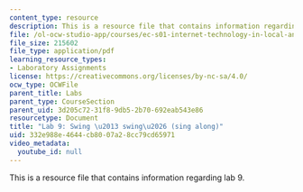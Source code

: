 ```yaml
---
content_type: resource
description: This is a resource file that contains information regarding lab 9.
file: /ol-ocw-studio-app/courses/ec-s01-internet-technology-in-local-and-global-communities-spring-2005-summer-2005/332e988e4644cb8007a28cc79cd65971_MITEC_S01S05_swing_swin.pdf
file_size: 215602
file_type: application/pdf
learning_resource_types:
- Laboratory Assignments
license: https://creativecommons.org/licenses/by-nc-sa/4.0/
ocw_type: OCWFile
parent_title: Labs
parent_type: CourseSection
parent_uid: 3d205c72-31f8-9db5-2b70-692eab543e86
resourcetype: Document
title: "Lab 9: Swing \u2013 swing\u2026 (sing along)"
uid: 332e988e-4644-cb80-07a2-8cc79cd65971
video_metadata:
  youtube_id: null
---
```

This is a resource file that contains information regarding lab 9.